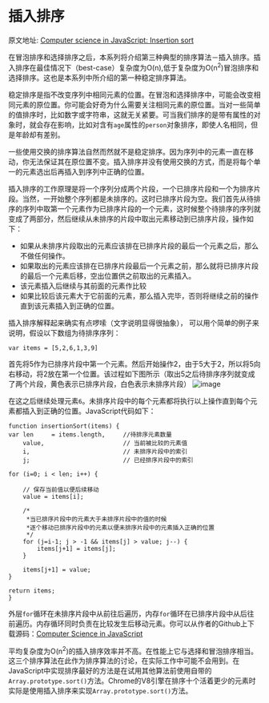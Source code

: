 # 插入排序
原文地址: [Computer science in JavaScript: Insertion sort](https://www.nczonline.net/blog/2012/09/17/computer-science-in-javascript-insertion-sort/)


在冒泡排序和选择排序之后，本系列将介绍第三种典型的排序算法－插入排序。插入排序在最佳情况下（best-case）复杂度为O(n),低于复杂度为O(n<sup>2</sup>)冒泡排序和选择排序。这也是本系列中所介绍的第一种稳定排序算法。

稳定排序是指不改变序列中相同元素的位置。在冒泡和选择排序中，可能会改变相同元素的原位置。你可能会好奇为什么需要关注相同元素的原位置。当对一些简单的值排序时，比如数字或字符串，这就无关紧要。可当我们排序的是带有属性的对象时，就会存在影响，比如对含有`age`属性的`person`对象排序，即使人名相同，但是年龄却有差别。

一些使用交换的排序算法自然而然就不是稳定排序。因为序列中的元素一直在移动，你无法保证其在原位置不变。插入排序并没有使用交换的方式，而是将每个单一的元素选出后再插入到序列中正确的位置。

插入排序的工作原理是将一个序列分成两个片段，一个已排序片段和一个为排序片段。当然，一开始整个序列都是未排序的。这时已排序片段为空。我们首先从待排序的序列中取第一个元素作为已排序片段的一个元素，这时候整个待排序的序列就变成了两部分，然后继续从未排序的片段中取出元素移动到已排序片段，操作如下：

- 如果从未排序片段取出的元素应该排在已排序片段的最后一个元素之后，那么不做任何操作。
- 如果取出的元素应该排在已排序片段最后一个元素之前，那么就将已排序片段的最后一个元素后移，空出位置供之前取出的元素插入。
- 该元素插入后继续与其前面的元素作比较
- 如果比较后该元素大于它前面的元素，那么插入完毕，否则将继续之前的操作直到该元素插入到正确的位置。

插入排序解释起来确实有点啰嗦（文字说明显得很抽象）， 可以用个简单的例子来说明，假设以下数组为待排序序列：

`var items = [5,2,6,1,3,9]`

首先将5作为已排序片段中第一个元素。然后开始操作2，由于5大于2，所以将5向右移动，将2放在第一个位置。该过程如下图所示（取出5之后待排序序列就变成了两个片段，黄色表示已排序片段，白色表示未排序片段）
![image](https://www.nczonline.net/images/wp-content/uploads/2012/09/insertionsort.png)

在这之后继续处理元素`6`。未排序片段中的每个元素都将执行以上操作直到每个元素都插入到正确的位置。JavaScript代码如下：


    function insertionSort(items) {
    var len     = items.length,     //待排序元素数量
        value,                      // 当前被比较的元素值
        i,                          // 未排序片段中的索引
        j;                          // 已经排序片段中的索引

    for (i=0; i < len; i++) {

        // 保存当前值以便后续移动
        value = items[i];

        /*
         *当已排序片段中的元素大于未排序片段中的值的时候
         *逐个移动已排序片段中的元素以便未排序片段中的元素插入正确的位置
         */
        for (j=i-1; j > -1 && items[j] > value; j--) {
            items[j+1] = items[j];
        }

        items[j+1] = value;
    }

    return items;
    }



外层`for`循环在未排序片段中从前往后遍历，内存`for`循环在已排序片段中从后往前遍历。内存循环同时负责在比较发生后移动元素。你可以从作者的Github上下载源码：[Computer Science in JavaScript](https://github.com/nzakas/computer-science-in-javascript/)

平均复杂度为O(n<sup>2</sup>)的插入排序效率并不高。在性能上它与选择和冒泡排序相当。这三个排序算法在此作为排序算法的讨论，在实际工作中可能不会用到。在JavaScript中实现排序最好的方法是在试用其他算法前使用自带的`Array.prototype.sort()`方法。Chrome的V8引擎在排序十个活着更少的元素时实际是使用插入排序来实现`Array.prototype.sort()`方法。
        
